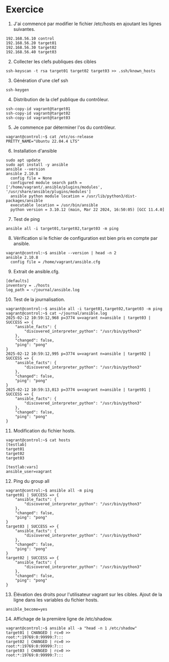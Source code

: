 # Exercice

1. J'ai commencé par modifier le fichier /etc/hosts en ajoutant les lignes suivantes.
```
192.168.56.10 control
192.168.56.20 target01
192.168.56.30 target02
192.168.56.40 target03
```

2. Collecter les clefs publiques des cibles
```
ssh-keyscan -t rsa target01 target02 target03 >> .ssh/known_hosts
```

3. Génération d'une clef ssh
```
ssh-keygen
```

4. Distribution de la clef publique du contrôleur.
```
ssh-copy-id vagrant@target01
ssh-copy-id vagrant@target02
ssh-copy-id vagrant@target03
```

5. Je commence par déterminer l'os du contrôleur.
```
vagrant@control:~$ cat /etc/os-release 
PRETTY_NAME="Ubuntu 22.04.4 LTS"
```
6. Installation d'ansible
```
sudo apt update
sudo apt install -y ansible
ansible --version
ansible 2.10.8
  config file = None
  configured module search path = ['/home/vagrant/.ansible/plugins/modules', '/usr/share/ansible/plugins/modules']
  ansible python module location = /usr/lib/python3/dist-packages/ansible
  executable location = /usr/bin/ansible
  python version = 3.10.12 (main, Mar 22 2024, 16:50:05) [GCC 11.4.0]
```
7. Test de ping
```
ansible all -i target01,target02,target03 -m ping
```
8. Vérification si le fichier de configuration est bien pris en compte par ansible.
```
vagrant@control:~$ ansible --version | head -n 2
ansible 2.10.8
  config file = /home/vagrant/ansible.cfg
```
9. Extrait de ansible.cfg.
```
[defaults]
inventory = ./hosts
log_path = ~/journal/ansible.log
```
10. Test de la journalisation.
```
vagrant@control:~$ ansible all -i target01,target02,target03 -m ping
vagrant@control:~$ cat ~/journal/ansible.log 
2025-02-12 10:59:12,968 p=3774 u=vagrant n=ansible | target03 | SUCCESS => {
    "ansible_facts": {
        "discovered_interpreter_python": "/usr/bin/python3"
    },
    "changed": false,
    "ping": "pong"
}
2025-02-12 10:59:12,995 p=3774 u=vagrant n=ansible | target02 | SUCCESS => {
    "ansible_facts": {
        "discovered_interpreter_python": "/usr/bin/python3"
    },
    "changed": false,
    "ping": "pong"
}
2025-02-12 10:59:13,013 p=3774 u=vagrant n=ansible | target01 | SUCCESS => {
    "ansible_facts": {
        "discovered_interpreter_python": "/usr/bin/python3"
    },
    "changed": false,
    "ping": "pong"
}
```
11. Modification du fichier hosts.
```
vagrant@control:~$ cat hosts 
[testlab]
target01
target02
target03

[testlab:vars]
ansible_user=vagrant
```
12. Ping du group all
```
vagrant@control:~$ ansible all -m ping
target01 | SUCCESS => {
    "ansible_facts": {
        "discovered_interpreter_python": "/usr/bin/python3"
    },
    "changed": false,
    "ping": "pong"
}
target03 | SUCCESS => {
    "ansible_facts": {
        "discovered_interpreter_python": "/usr/bin/python3"
    },
    "changed": false,
    "ping": "pong"
}
target02 | SUCCESS => {
    "ansible_facts": {
        "discovered_interpreter_python": "/usr/bin/python3"
    },
    "changed": false,
    "ping": "pong"
}
```
13. Élévation des droits pour l'utilisateur vagrant sur les cibles.
Ajout de la ligne dans les variables du fichier hosts.
```
ansible_become=yes
```
14. Affichage de la première ligne de /etc/shadow.
```
vagrant@control:~$ ansible all -a "head -n 1 /etc/shadow"
target01 | CHANGED | rc=0 >>
root:*:19769:0:99999:7:::
target02 | CHANGED | rc=0 >>
root:*:19769:0:99999:7:::
target03 | CHANGED | rc=0 >>
root:*:19769:0:99999:7:::
```